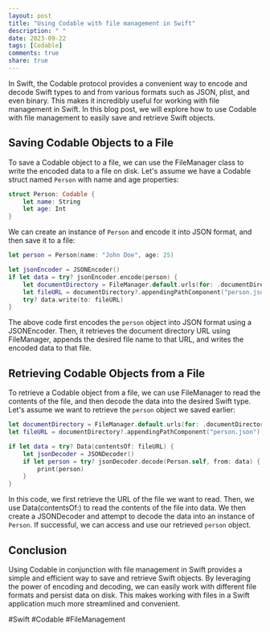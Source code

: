 ```yaml
---
layout: post
title: "Using Codable with file management in Swift"
description: " "
date: 2023-09-22
tags: [Codable]
comments: true
share: true
---
```


In Swift, the Codable protocol provides a convenient way to encode and decode Swift types to and from various formats such as JSON, plist, and even binary. This makes it incredibly useful for working with file management in Swift. In this blog post, we will explore how to use Codable with file management to easily save and retrieve Swift objects.

## Saving Codable Objects to a File

To save a Codable object to a file, we can use the FileManager class to write the encoded data to a file on disk. Let's assume we have a Codable struct named `Person` with name and age properties:

```swift
struct Person: Codable {
    let name: String
    let age: Int
}
```

We can create an instance of `Person` and encode it into JSON format, and then save it to a file:

```swift
let person = Person(name: "John Doe", age: 25)

let jsonEncoder = JSONEncoder()
if let data = try? jsonEncoder.encode(person) {
    let documentDirectory = FileManager.default.urls(for: .documentDirectory, in: .userDomainMask).first
    let fileURL = documentDirectory?.appendingPathComponent("person.json")
    try? data.write(to: fileURL)
}
```

The above code first encodes the `person` object into JSON format using a JSONEncoder. Then, it retrieves the document directory URL using FileManager, appends the desired file name to that URL, and writes the encoded data to that file.

## Retrieving Codable Objects from a File

To retrieve a Codable object from a file, we can use FileManager to read the contents of the file, and then decode the data into the desired Swift type. Let's assume we want to retrieve the `person` object we saved earlier:

```swift
let documentDirectory = FileManager.default.urls(for: .documentDirectory, in: .userDomainMask).first
let fileURL = documentDirectory?.appendingPathComponent("person.json")

if let data = try? Data(contentsOf: fileURL) {
    let jsonDecoder = JSONDecoder()
    if let person = try? jsonDecoder.decode(Person.self, from: data) {
        print(person)
    }
}
```

In this code, we first retrieve the URL of the file we want to read. Then, we use Data(contentsOf:) to read the contents of the file into data. We then create a JSONDecoder and attempt to decode the data into an instance of `Person`. If successful, we can access and use our retrieved `person` object.

## Conclusion

Using Codable in conjunction with file management in Swift provides a simple and efficient way to save and retrieve Swift objects. By leveraging the power of encoding and decoding, we can easily work with different file formats and persist data on disk. This makes working with files in a Swift application much more streamlined and convenient.

#Swift #Codable #FileManagement